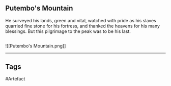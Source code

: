 ## Putembo's Mountain
He surveyed his lands, green and vital, watched with pride as his slaves quarried fine stone for his fortress, and thanked the heavens for his many blessings.
But this pilgrimage to the peak was to be his last.
## 
![[Putembo's Mountain.png]]

---
## Tags
#Artefact